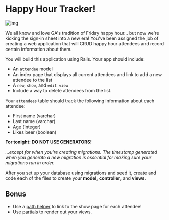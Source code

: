 # Happy Hour Tracker!

![img](http://www.bangitout.com/wp-content/uploads/2015/05/Happy-Hour_V3_SMALLER.jpg)

We all know and love GA's tradition of Friday happy hour... but now we're kicking the sign-in sheet into a new era! You've been assigned the job of creating a web application that will CRUD happy hour attendees and record certain information about them.

You will build this application using Rails. Your app should include:

- An `attendee` model
- An index page that displays all current attendees and link to add a new attendee to the list
- A `new`, `show`, and `edit view`
- Include a way to delete attendees from the list.

Your `attendees` table should track the following information about each attendee:

  - First name (varchar)
  - Last name (varchar)
  - Age (integer)
  - Likes beer (boolean)

**For tonight: DO NOT USE GENERATORS!**

*...except for when you're creating migrations. The timestamp generated when you generate a new migration is essential for making sure your migrations run in order.*

After you set up your database using migrations and seed it, create and code each of the files to create your **model**, **controller**, and **views**.

## Bonus
- Use a [path helper](http://guides.rubyonrails.org/routing.html) to link to the show page for each attendee!
- Use [partials](http://guides.rubyonrails.org/layouts_and_rendering.html) to render out your views.
